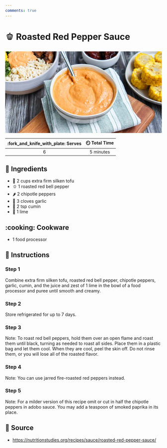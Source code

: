 ```yaml
---
comments: true
---
```

# :bell_pepper: Roasted Red Pepper Sauce

![Roasted Red Pepper Sauce](../assets/images/roasted-red-pepper-sauce.jpg)

| :fork_and_knife_with_plate: Serves | :timer_clock: Total Time |
|:----------------------------------:|:-----------------------: |
| 6 | 5 minutes |

## :salt: Ingredients

- :butter: 2 cups extra firm silken tofu
- :bell_pepper: 1 roasted red bell pepper
- :hot_pepper: 2 chipotle peppers
- :garlic: 3 cloves garlic
- :herb: 2 tsp cumin
- :lemon: 1 lime

## :cooking: Cookware

- 1 food processor

## :pencil: Instructions

### Step 1

Combine extra firm silken tofu, roasted red bell pepper, chipotle peppers, garlic, cumin, and the juice and zest of 1
lime in the bowl of a food processor and puree until smooth and creamy.

### Step 2

Store refrigerated for up to 7 days.

### Step 3

Note: To roast red bell peppers, hold them over an open flame and roast them until black, turning as needed to roast all
sides. Place them in a plastic bag and let them cool. When they are cool, peel the skin off. Do not rinse them, or you
will lose all of the roasted flavor.

### Step 4

Note: You can use jarred fire-roasted red peppers instead.

### Step 5

Note: For a milder version of this recipe omit or cut in half the chipotle peppers in adobo sauce. You may add a
teaspoon of smoked paprika in its place.

## :link: Source

- <https://nutritionstudies.org/recipes/sauce/roasted-red-pepper-sauce/>

